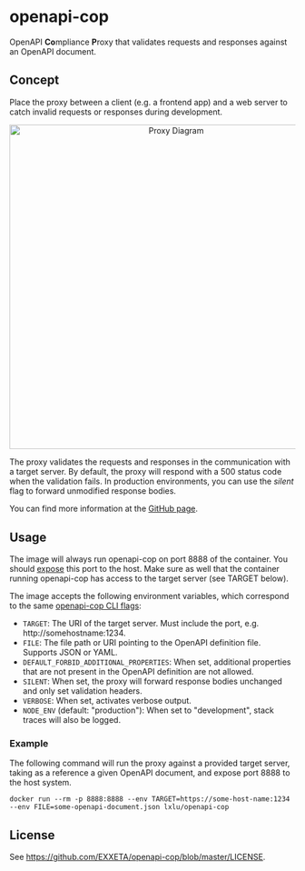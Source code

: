 # openapi-cop

OpenAPI **Co**mpliance **P**roxy that validates requests and responses against an OpenAPI document.

## Concept

Place the proxy between a client (e.g. a frontend app) and a web server to catch invalid requests or responses during
development.

<p align="center">
  <img src="https://raw.githubusercontent.com/EXXETA/openapi-cop/master/docs/resources/diagram.png" alt="Proxy Diagram" width="571.5">
</p>

The proxy validates the requests and responses in the communication with a target server. By default, the proxy will
respond with a 500 status code when the validation fails. In production environments, you can use the *silent* flag to
forward unmodified response bodies.

You can find more information at the [GitHub page](https://github.com/EXXETA/openapi-cop).

## Usage

The image will always run openapi-cop on port 8888 of the container. You
should [expose](https://docs.docker.com/config/containers/container-networking/) this port to the host. Make sure
as well that the container running openapi-cop has access to the target server (see TARGET below).

The image accepts the following environment variables, which correspond to the
same [openapi-cop CLI flags](https://github.com/EXXETA/openapi-cop#cli-usage):

- `TARGET`: The URI of the target server. Must include the port, e.g. http:\/\/somehostname:1234.
- `FILE`: The file path or URI pointing to the OpenAPI definition file. Supports JSON or YAML.
- `DEFAULT_FORBID_ADDITIONAL_PROPERTIES`: When set, additional properties that are not present in the OpenAPI definition
  are not allowed.
- `SILENT`: When set, the proxy will forward response bodies unchanged and only set validation headers.
- `VERBOSE`: When set, activates verbose output.
- `NODE_ENV` (default: "production"): When set to "development", stack traces will also be logged.

### Example

The following command will run the proxy against a provided target server, taking as a reference a given OpenAPI
document, and expose port 8888 to the host system.

```docker run --rm -p 8888:8888 --env TARGET=https://some-host-name:1234 --env FILE=some-openapi-document.json lxlu/openapi-cop```

## License

See https://github.com/EXXETA/openapi-cop/blob/master/LICENSE.
